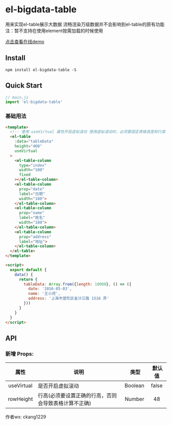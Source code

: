 # el-bigdata-table

用来实现el-table展示大数据
流畅渲染万级数据并不会影响到el-table的原有功能
注：暂不支持在使用element按需加载的时候使用

[点击查看在线demo](https://code-farmer-i.github.io/el-bigdata-table/dist/)

## Install
```shell
npm install el-bigdata-table -S
```

## Quick Start
``` javascript
// main.js
import 'el-bigdata-table'
```

### 基础用法
```html
<template>
  <!-- 使用 useVirtual 属性开启虚拟滚动 使用虚拟滚动时，必须要固定表格高度和行高 -->
  <el-table
    :data="tableData"
    height="400"
    useVirtual
  >
    <el-table-column
      type="index"
      width="100"
      fixed
    ></el-table-column>
    <el-table-column
      prop="date"
      label="日期"
      width="180">
    </el-table-column>
    <el-table-column
      prop="name"
      label="姓名"
      width="180">
    </el-table-column>
    <el-table-column
      prop="address"
      label="地址">
    </el-table-column>
  </el-table>
</template>

<script>
  export default {
    data() {
      return {
        tableData: Array.from({length: 10000}, () => ({
          date: '2016-05-03',
          name: '王小虎',
          address: '上海市普陀区金沙江路 1516 弄'
        }))
      }
    }
  }
</script>
```

## API

### 新增 Props:

属性  |  说明  |  类型  |  默认值
:-------: | -------  |  :-------:  |  :-------:
useVirtual  |  是否开启虚拟滚动  |  Boolean  |  false
rowHeight  |  行高(必须要设置正确的行高，否则会导致表格计算不正确)  |  Number  |  48

作者wx: ckang1229

